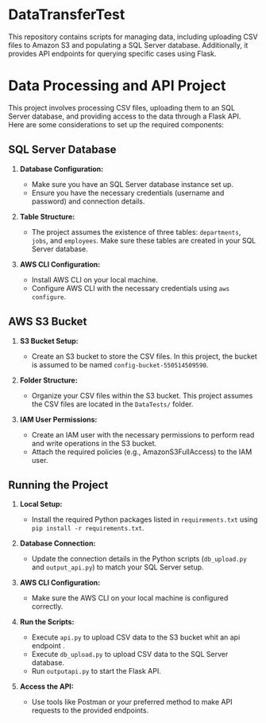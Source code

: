 # DataTransferTest

This repository contains scripts for managing data, including uploading CSV files to Amazon S3 and populating a SQL Server database. Additionally, it provides API endpoints for querying specific cases using Flask.

# Data Processing and API Project

This project involves processing CSV files, uploading them to an SQL Server database, and providing access to the data through a Flask API. Here are some considerations to set up the required components:

## SQL Server Database

1. **Database Configuration:**
   - Make sure you have an SQL Server database instance set up.
   - Ensure you have the necessary credentials (username and password) and connection details.

2. **Table Structure:**
   - The project assumes the existence of three tables: `departments`, `jobs`, and `employees`. Make sure these tables are created in your SQL Server database.

3. **AWS CLI Configuration:**
   - Install AWS CLI on your local machine.
   - Configure AWS CLI with the necessary credentials using `aws configure`.

## AWS S3 Bucket

1. **S3 Bucket Setup:**
   - Create an S3 bucket to store the CSV files. In this project, the bucket is assumed to be named `config-bucket-550514509590`.

2. **Folder Structure:**
   - Organize your CSV files within the S3 bucket. This project assumes the CSV files are located in the `DataTests/` folder.

3. **IAM User Permissions:**
   - Create an IAM user with the necessary permissions to perform read and write operations in the S3 bucket.
   - Attach the required policies (e.g., AmazonS3FullAccess) to the IAM user.

## Running the Project

1. **Local Setup:**
   - Install the required Python packages listed in `requirements.txt` using `pip install -r requirements.txt`.

2. **Database Connection:**
   - Update the connection details in the Python scripts (`db_upload.py` and `output_api.py`) to match your SQL Server setup.

3. **AWS CLI Configuration:**
   - Make sure the AWS CLI on your local machine is configured correctly.

4. **Run the Scripts:**
   - Execute `api.py` to upload CSV data to the S3 bucket whit an api endpoint .
   - Execute `db_upload.py` to upload CSV data to the SQL Server database.
   - Run `outputapi.py` to start the Flask API.

5. **Access the API:**
   - Use tools like Postman or your preferred method to make API requests to the provided endpoints.

